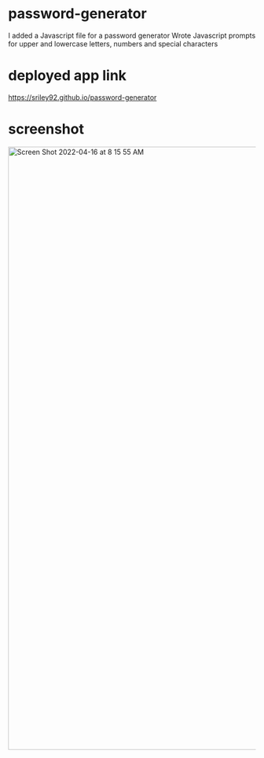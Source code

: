# password-generator

I added a Javascript file for a password generator
Wrote Javascript prompts for upper and lowercase letters, numbers and special characters

# deployed app link
https://sriley92.github.io/password-generator


# screenshot
<img width="1227" alt="Screen Shot 2022-04-16 at 8 15 55 AM" src="https://user-images.githubusercontent.com/96968864/163674667-d29c221e-532c-43b5-974e-5aab40b04be5.png">
